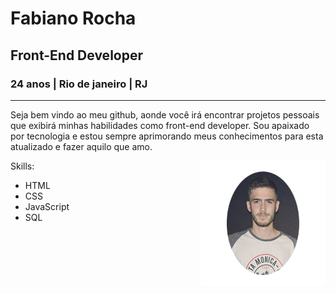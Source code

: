 # Fabiano Rocha
## Front-End Developer
### 24 anos | Rio de janeiro | RJ
***

Seja bem vindo ao meu github, aonde você irá encontrar projetos pessoais que exibirá minhas habilidades como front-end developer. Sou apaixado por tecnologia e estou sempre aprimorando meus conhecimentos para esta atualizado e fazer aquilo que amo.

<img align="right" src="imagens/fotoreadmegithub.png" width="200">

Skills:
* HTML
* CSS                                                        
* JavaScript
* SQL


 
